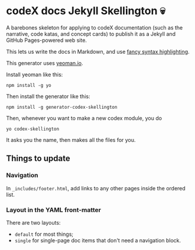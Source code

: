 # codeX docs Jekyll Skellington :skull:

A barebones skeleton for applying to codeX documentation (such as the narrative, code katas, and concept cards) to publish it as a Jekyll and GitHub Pages-powered web site.

This lets us write the docs in Markdown, and use [fancy syntax highlighting](http://jekyllrb.com/docs/templates/#code-snippet-highlighting).

This generator uses [yeoman.io](http://yeoman.io/).

Install yeoman like this:

```
npm install -g yo
```

Then install the generator like this:

```
npm install -g generator-codex-skellington
```

Then, whenever you want to make a new codex module, you do

```
yo codex-skellington
```

It asks you the name, then makes all the files for you.

## Things to update

### Navigation

In `_includes/footer.html`, add links to any other pages inside the ordered list.

### Layout in the YAML front-matter

There are two layouts:

* `default` for most things;
* `single` for single-page doc items that don't need a navigation block.
